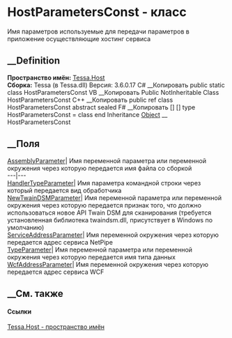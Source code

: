 # HostParametersConst - класс
Имя параметров используемые для передачи параметров в приложение
осуществляющие хостинг сервиса
## __Definition
 **Пространство имён:** [Tessa.Host](N_Tessa_Host.htm)  
 **Сборка:** Tessa (в Tessa.dll) Версия: 3.6.0.17
C# __Копировать
     public static class HostParametersConst
VB __Копировать
     Public NotInheritable Class HostParametersConst
C++ __Копировать
     public ref class HostParametersConst abstract sealed
F# __Копировать
     [<AbstractClassAttribute>]
    [<SealedAttribute>]
    type HostParametersConst = class end
Inheritance
    [Object](https://learn.microsoft.com/dotnet/api/system.object) __ HostParametersConst
##  __Поля
[AssemblyParameter](F_Tessa_Host_HostParametersConst_AssemblyParameter.htm)|
Имя переменной параметра или переменной окружения через которую передается имя
файла со сборкой  
---|---  
[HandlerTypeParameter](F_Tessa_Host_HostParametersConst_HandlerTypeParameter.htm)|
Имя параметра командной строки через который передается вид обработчика  
[NewTwainDSMParameter](F_Tessa_Host_HostParametersConst_NewTwainDSMParameter.htm)|
Имя переменной параметра или переменной окружения через которую передается
признак того, что должно использоваться новое API Twain DSM для сканирования
(требуется установленная библиотека twaindsm.dll, присутствует в Windows по
умолчанию)  
[ServiceAddressParameter](F_Tessa_Host_HostParametersConst_ServiceAddressParameter.htm)|
Имя переменной окружения через которую передается адрес сервиса NetPipe  
[TypeParameter](F_Tessa_Host_HostParametersConst_TypeParameter.htm)|  Имя
переменной параметра или переменной окружения через которую передается имя
типа данных  
[WcfAddressParameter](F_Tessa_Host_HostParametersConst_WcfAddressParameter.htm)|
Имя переменной окружения через которую передается адрес сервиса WCF  
## __См. также
#### Ссылки
[Tessa.Host - пространство имён](N_Tessa_Host.htm)
